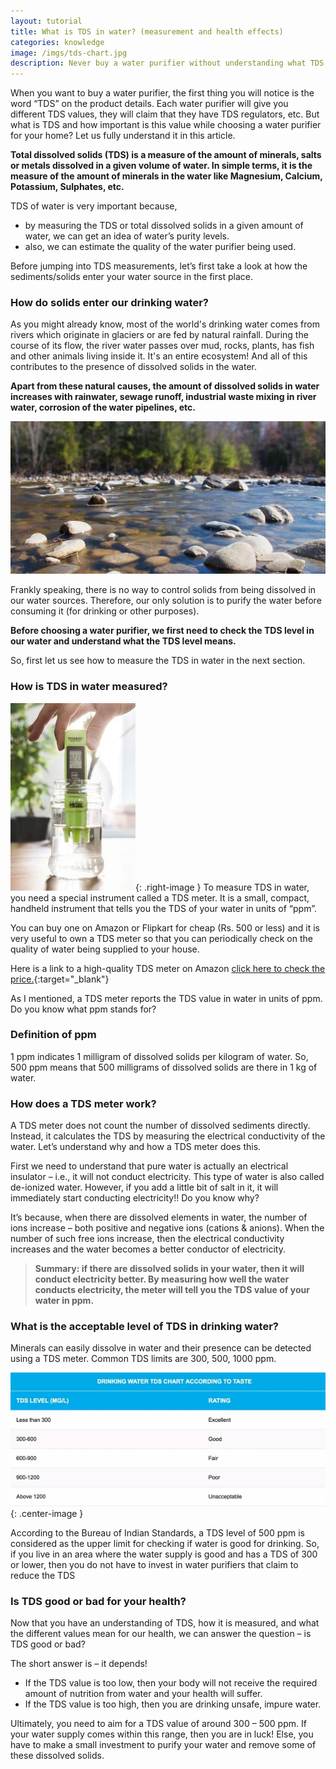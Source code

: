 ```yaml
---
layout: tutorial
title: What is TDS in water? (measurement and health effects)
categories: knowledge
image: /imgs/tds-chart.jpg
description: Never buy a water purifier without understanding what TDS (Total Dissolved Solids) in water is. Learn about TDS & its effect on your drinking water & health. 
---
```


When you want to buy a water purifier, the first thing you will notice is the word “TDS” on the product details. Each water purifier will give you different TDS values, they will claim that they have TDS regulators, etc. But what is TDS and how important is this value while choosing a water purifier for your home? Let us fully understand it in this article.

**Total dissolved solids (TDS) is a measure of the amount of minerals, salts or metals dissolved in a given volume of water. In simple terms, it is the measure of the amount of minerals in the water like Magnesium, Calcium, Potassium, Sulphates, etc.**

TDS of water is very important because,
* by measuring the TDS or total dissolved solids in a given amount of water, we can get an idea of water’s purity levels.
* also, we can estimate the quality of the water purifier being used.

Before jumping into TDS measurements, let’s first take a look at how the sediments/solids enter your water source in the first place. 

### **How do solids enter our drinking water?**
As you might already know, most of the world's drinking water comes from rivers which originate in glaciers or are fed by natural rainfall. During the course of its flow, the river water passes over mud, rocks, plants, has fish and other animals living inside it. It's an entire ecosystem! And all of this contributes to the presence of dissolved solids in the water. 

**Apart from these natural causes, the amount of dissolved solids in water increases with rainwater, sewage runoff, industrial waste mixing in river water, corrosion of the water pipelines, etc.**

![River water contributes to TDS (total dissolved solids)](/imgs/total-dissolved-solids-river-water.jpg)


Frankly speaking, there is no way to control solids from being dissolved in our water sources. Therefore, our only solution is to purify the water before consuming it (for drinking or other purposes).

**Before choosing a water purifier, we first need to check the TDS level in our water and understand what the TDS level means.**

So, first let us see how to measure the TDS in water in the next section.


### **How is TDS in water measured?**
![TDS meter for measuring TDS of water](/imgs/tds-meter.jpg "TDS meter"){: .right-image }
To measure TDS in water, you need a special instrument called a TDS meter. It is a small, compact, handheld instrument that tells you the TDS of your water in units of “ppm”.

You can buy one on Amazon or Flipkart for cheap (Rs. 500 or less) and it is very useful to own a TDS meter so that you can  periodically check on the quality of water being supplied to your house.

Here is a link to a high-quality TDS meter on Amazon [click here to check the price.](https://www.amazon.in/Digital-Meter-Temperature-Quality-Measurement/dp/B00N7F1NLK/){:target="_blank"}

As I mentioned, a TDS meter reports the TDS value in water in units of ppm. Do you know what ppm stands for?

### **Definition of ppm**
1 ppm indicates 1 milligram of dissolved solids per kilogram of water. So, 500 ppm means that 500 milligrams of dissolved solids are there in 1 kg of water.

### **How does a TDS meter work?**
A TDS meter does not count the number of dissolved sediments directly. Instead, it calculates the TDS by measuring the electrical conductivity of the water. Let’s understand why and how a TDS meter does this.

First we need to understand that pure water is actually an electrical insulator – i.e., it will not conduct electricity. This type of water is also called de-ionized water. However, if you add a little bit of salt in it, it will immediately start conducting electricity!! Do you know why?

It’s because, when there are dissolved elements in water, the number of ions increase – both positive and negative ions (cations & anions). When the number of such free ions increase, then the electrical conductivity increases and the water becomes a better conductor of electricity.

> **Summary: if there are dissolved solids in your water, then it will conduct electricity better. By measuring how well the water conducts electricity, the meter will tell you the TDS value of your water in ppm.**

### **What is the acceptable level of TDS in drinking water?**
Minerals can easily dissolve in water and their presence can be detected using a TDS meter. Common TDS limits are 300, 500, 1000 ppm. 

![TDS chart for TDS in water](/imgs/tds-chart.jpg){: .center-image }

According to the Bureau of Indian Standards, a TDS level of 500 ppm is considered as the upper limit for checking if water is good for drinking. So, if you live in an area where the water supply is good and has a TDS of 300 or lower, then you do not have to invest in water purifiers that claim to reduce the TDS 

### **Is TDS good or bad for your health?**
Now that you have an understanding of TDS, how it is measured, and what the different values mean for our health, we can answer the question – is TDS good or bad?

The short answer is – it depends!
* If the TDS value is too low, then your body will not receive the required amount of nutrition from water and your health will suffer.
* If the TDS value is too high, then you are drinking unsafe, impure water.

Ultimately, you need to aim for a TDS value of around 300 – 500 ppm. If your water supply comes within this range, then you are in luck! Else, you have to make a small investment to purify your water and remove some of these dissolved solids. 
